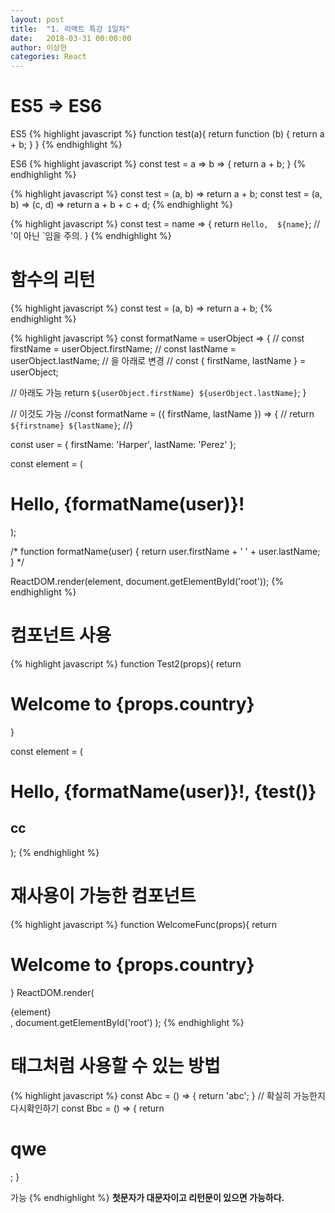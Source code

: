 ```yaml
---
layout: post
title:  "1. 리액트 특강 1일차"
date:   2018-03-31 00:00:00
author: 이상현
categories: React
---
```


# ES5 => ES6
ES5
{% highlight javascript %}
function test(a){
	return function (b) {
		return a + b;
	}
}
{% endhighlight %}

ES6
{% highlight javascript %}
const test = a => b => {
	return a + b;
}
{% endhighlight %}

{% highlight javascript %}
const test = (a, b) => return a + b;
const test = (a, b) => (c, d) => return a + b + c + d;
{% endhighlight %}

{% highlight javascript %}
const test = name => {
	return `Hello,  ${name}`; // '이 아닌 `임을 주의.
}
{% endhighlight %}

# 함수의 리턴
{% highlight javascript %}
const test = (a, b) => return a + b;
{% endhighlight %}

{% highlight javascript %}
const formatName = userObject => {
  // const firstName = userObject.firstName;
  // const lastName = userObject.lastName;
  // 을 아래로 변경
  // const { firstName, lastName } = userObject;

  // 아래도 가능
  return `${userObject.firstName} ${userObject.lastName}`;
}

// 이것도 가능
//const formatName = ({ firstName, lastName }) => {
//  return `${firstname} ${lastName}`;
//}

const user = {
  firstName: 'Harper',
  lastName: 'Perez'
};

const element = (
  <h1>
    Hello, {formatName(user)}!
  </h1>
);


/*
function formatName(user) {
  return user.firstName + ' ' + user.lastName;
}
*/

ReactDOM.render(element, document.getElementById('root'));
{% endhighlight %}

# 컴포넌트 사용
{% highlight javascript %}
function Test2(props){
  return <h1>Welcome to {props.country}</h1>
}

const element = (
  <div>
    <h1>
      Hello, {formatName(user)}!, {test()}
    </h1>
    <h2>cc</h2>
    <Test2 country="test"/>
  </div>  
);
{% endhighlight %}

# 재사용이 가능한 컴포넌트
{% highlight javascript %}
function WelcomeFunc(props){
  return <h1>Welcome to {props.country}</h1>
}
ReactDOM.render(
  <div>
    <WelcomeFunc country="Korea"/>
    <WelcomeFunc country="America"/>
    {element}
  </div>,
  document.getElementById('root')
);
{% endhighlight %}

# 태그처럼 사용할 수 있는 방법
{% highlight javascript %}
const Abc = () => {
  return 'abc';
}
// 확실히 가능한지 다시확인하기
const Bbc = () => {
  return <h1>qwe</h1>;
}

<Abc/> <Bbc/>가능
{% endhighlight %}
<b>첫문자가 대문자이고 리턴문이 있으면 가능하다.</b>
